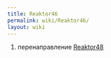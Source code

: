 ```yaml
---
title: Reaktor46
permalink: wiki/Reaktor46/
layout: wiki
---
```


1.  перенаправление [Reaktor48](/wiki/Reaktor48 "wikilink")
